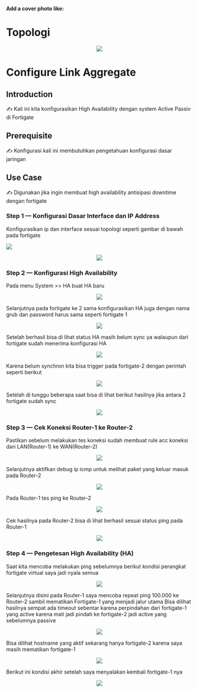 **Add a cover photo like:**
# Topologi
<p align="center">
  <img src="img/1.png">
</p>

# Configure Link Aggregate

## Introduction

✍️ Kali ini kita konfigurasikan High Availability dengan system Active Passiv di Fortigate

## Prerequisite

✍️ Konfigurasi kali ini membutuhkan pengetahuan konfigurasi dasar jaringan

## Use Case

✍️ Digunakan jika ingin membuat high availability antisipasi downtime dengan fortigate


### Step 1 — Konfigurasi Dasar Interface dan IP Address
Konfigurasikan ip dan interface sesuai topologi seperti gambar di bawah pada fortigate

<p align="left">
  <img src="img/2.png">
</p>

<p align="center">
  <img src="img/3.png">
</p>


### Step 2 — Konfigurasi High Availability
Pada menu System >> HA buat HA baru 
<p align="center">
  <img src="img/4.png">
</p>


Selanjutnya pada fortigate ke 2 sama konfigurasikan HA juga dengan nama grub dan password harus sama seperti fortigate 1
<p align="center">
  <img src="img/6.png">
</p>

Setelah berhasil bisa di lihat status HA masih belum sync ya walaupun dari fortigate sudah menerima konfigurasi HA
<p align="center">
  <img src="img/8.png">
</p>

Karena belum synchron kita bisa trigger pada fortigate-2 dengan perintah seperti berikut
<p align="center">
  <img src="img/9.png">
</p>

Setelah di tunggu beberapa saat bisa di lihat berikut hasilnya jika antara 2 fortigate sudah sync
<p align="center">
  <img src="img/10.png">
</p>

### Step 3 — Cek Koneksi Router-1 ke Router-2
Pastikan sebelum melakukan tes koneksi sudah membuat rule acc koneksi dari LAN(Router-1) ke WAN(Router-2) 
<p align="center">
  <img src="img/12.png">
</p>

Selanjutnya aktifkan debug ip icmp untuk melihat paket yang keluar masuk pada Router-2
<p align="center">
  <img src="img/11.png">
</p>

Pada Router-1 tes ping ke Router-2
<p align="center">
  <img src="img/13.png">
</p>

Cek hasilnya pada Router-2 bisa di lihat berhasil sesuai status ping pada Router-1
<p align="center">
  <img src="img/14.png">
</p>

### Step 4 — Pengetesan High Availability (HA)  
Saat kita mencoba melakukan ping sebelumnya berikut kondisi perangkat fortigate virtual saya jadi nyala semua 
<p align="center">
  <img src="img/15  .png">
</p>

Selanjutnya disini pada Router-1 saya mencoba repeat ping 100.000 ke Router-2 sambil mematikan Fortigate-1 yang menjadi jalur utama
Bisa dilihat hasilnya sempat ada timeout sebentar karena perpindahan dari fortigate-1 yang active karena mati jadi pindah ke fortigate-2 jadi active yang sebelumnya passive 
<p align="center">
  <img src="img/16.png">
</p>

Bisa dilihat hostname yang aktif sekarang hanya fortigate-2 karena saya masih mematikan fortigate-1
<p align="center">
  <img src="img/18.png">
</p>

Berikut ini kondisi akhir setelah saya menyalakan kembali fortigate-1 nya
<p align="center">
  <img src="img/19.png">
</p>
